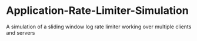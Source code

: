 # Application-Rate-Limiter-Simulation
A simulation of a sliding window log rate limiter working over multiple clients and servers
